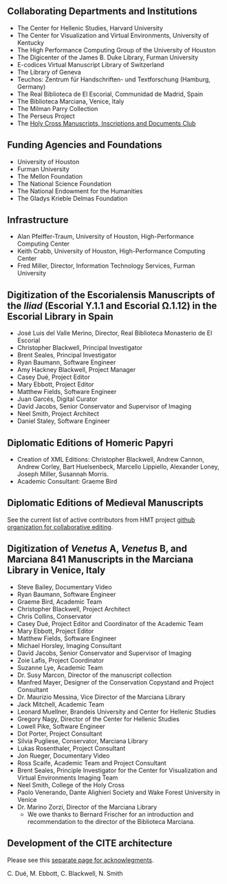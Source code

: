 

## Collaborating Departments and Institutions ##



- The Center for Hellenic Studies, Harvard University
- The Center for Visualization and Virtual Environments, University of Kentucky
- The High Performance Computing Group of the University of Houston
- The Digicenter of the James B. Duke Library, Furman University
- E-codices Virtual Manuscript Library of Switzerland
- The Library of Geneva
- Teuchos: Zentrum für Handschriften- und Textforschung (Hamburg, Germany)
- The Real Biblioteca de El Escorial, Communidad de Madrid, Spain
- The Biblioteca Marciana, Venice, Italy
- The Milman Parry Collection
- The Perseus Project
- The [Holy Cross Manuscripts, Inscriptions and Documents Club](http://shot.holycross.edu/hcmid/)

## Funding Agencies and Foundations ##



- University of Houston
- Furman University
- The Mellon Foundation
- The National Science Foundation
- The National Endowment for the Humanities
- The Gladys Krieble Delmas Foundation

## Infrastructure ##



- Alan Pfeiffer-Traum, University of Houston, High-Performance Computing Center
- Keith Crabb, University of Houston, High-Performance Computing Center
- Fred Miller, Director, Information Technology Services, Furman University

## Digitization of the Escorialensis Manuscripts of the _Iliad_ (Escorial Υ.1.1 and Escorial Ω.1.12) in the Escorial Library in Spain ##




- José Luis del Valle Merino, Director, Real Biblioteca Monasterio de El Escorial
- Christopher Blackwell, Principal Investigator
- Brent Seales, Principal Investigator
- Ryan Baumann, Software Engineer
- Amy Hackney Blackwell, Project Manager
- Casey Dué, Project Editor
- Mary Ebbott, Project Editor
- Matthew Fields, Software Engineer
- Juan Garcés, Digital Curator
- David Jacobs, Senior Conservator and Supervisor of Imaging
- Neel Smith, Project Architect
- Daniel Staley, Software Engineer

## Diplomatic Editions of Homeric Papyri ##



- Creation of XML Editions: Christopher Blackwell, Andrew Cannon, Andrew Corley, Bart Huelsenbeck, Marcello Lippiello, Alexander Loney, Joseph Miller, Susannah Morris.
- Academic Consultant: Graeme Bird

## Diplomatic Editions of Medieval Manuscripts ##

See the current list of active contributors from HMT project [github organization for collaborative editing][gh].

[gh]: http://hmteditors.github.io/


## Digitization of _Venetus_ A, _Venetus_ B, and Marciana 841 Manuscripts in the Marciana Library in Venice, Italy ##



- Steve Bailey, Documentary Video
- Ryan Baumann, Software Engineer
- Graeme Bird, Academic Team
- Christopher Blackwell, Project Architect
- Chris Collins, Conservator
- Casey Dué, Project Editor and Coordinator of the Academic Team
- Mary Ebbott, Project Editor
- Matthew Fields, Software Engineer
- Michael Horsley, Imaging Consultant
- David Jacobs, Senior Conservator and Supervisor of Imaging
- Zoie Lafis, Project Coordinator
- Suzanne Lye, Academic Team
- Dr. Susy Marcon, Director of the manuscript collection
- Manfred Mayer, Designer of the Conservation Copystand and Project Consultant
- Dr. Maurizio Messina, Vice Director of the Marciana Library
- Jack Mitchell, Academic Team
- Leonard Muellner, Brandeis University and Center for Hellenic Studies
- Gregory Nagy, Director of the Center for Hellenic Studies
- Lowell Pike, Software Engineer
- Dot Porter, Project Consultant
- Silvia Pugliese, Conservator, Marciana Library
- Lukas Rosenthaler, Project Consultant
- Jon Rueger, Documentary Video
- Ross Scaife, Academic Team and Project Consultant
- Brent Seales, Principle Investigator for the Center for Visualization and Virtual Environments Imaging Team
- Neel Smith, College of the Holy Cross
- Paolo Venerando, Dante Alighieri Society and Wake Forest University in Venice
- Dr. Marino Zorzi, Director of the Marciana Library
    - We owe thanks to Bernard Frischer for an introduction and recommendation to the director of the Biblioteca Marciana.

## Development of the CITE architecture ##

Please see this [separate page for acknowlegments](hmt-docs/acknowledgments.html).


C. Dué, M. Ebbott, C. Blackwell, N. Smith
